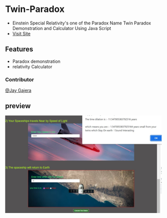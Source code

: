 # Twin-Paradox
- Einstein Special Relativity's one of the  Paradox Name Twin Paradox Demonstration and Calculator Using Java Script
- [Visit Site](https://jaygajera17.github.io/Twin-Paradox/)
## Features
<!---
![image](https://user-images.githubusercontent.com/81226571/172037093-8144475c-f7d0-40d8-87cb-6253fc5c3d13.png) 
![image](https://user-images.githubusercontent.com/81226571/172037126-6b5d472d-7879-4d2f-85e0-c57d2a7cb032.png)
![image](https://user-images.githubusercontent.com/81226571/172037142-2263aed0-fa87-4834-bd87-d2ac569a14b9.png)
![image](https://user-images.githubusercontent.com/81226571/172037199-77ec6a43-5096-4045-a0f9-2270ab69c0bc.png)

--->
- Paradox demonstration
- relativity Calculator
<!---
![image](https://user-images.githubusercontent.com/81226571/172037093-8144475c-f7d0-40d8-87cb-6253fc5c3d13.png) 
![image](https://user-images.githubusercontent.com/81226571/172037126-6b5d472d-7879-4d2f-85e0-c57d2a7cb032.png)
![image](https://user-images.githubusercontent.com/81226571/172037142-2263aed0-fa87-4834-bd87-d2ac569a14b9.png)
![image](https://user-images.githubusercontent.com/81226571/172037199-77ec6a43-5096-4045-a0f9-2270ab69c0bc.png)

--->


###  Contributor
[@Jay Gajera](https://jaygajera17.github.io/Jay_Gajera_17/)

## preview
![img](https://github.com/jaygajera17/Twin-Paradox/blob/main/4.jpg)
